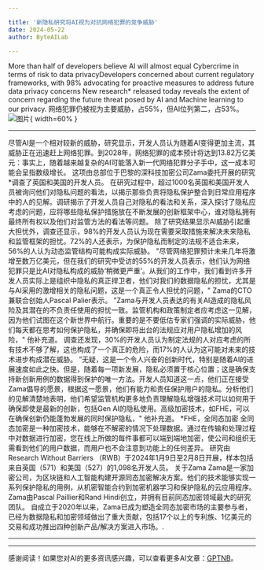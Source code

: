 ```yaml
---

title: '新隐私研究将AI视为对抗网络犯罪的竞争威胁'
date: 2024-05-22
author: ByteAILab

---
```


More than half of developers believe AI will almost equal Cybercrime in terms of risk to data privacyDevelopers concerned about current regulatory frameworks, with 98% advocating for proactive measures to address future data privacy concerns
New research* released today reveals the extent of concern regarding the future threat posed by AI and Machine learning to our privacy.
网络犯罪仍被视为主要威胁，占55%，但AI位列第二，占53%。![图片](https://ai-techpark.com/wp-content/uploads/2024/05/New-privacy-960x540.jpg){ width=60% }

---
尽管AI是一个相对较新的威胁，研究显示，开发人员认为随着AI变得更加主流，其威胁正在迅速赶上网络犯罪。到2028年，网络犯罪的成本预计将达到13.82万亿美元：事实上，随着越来越复杂的AI可能落入新一代网络犯罪分子手中，这一成本可能会呈指数级增长。
这项由总部位于巴黎的深科技加密公司Zama委托开展的研究*调查了英国和美国的开发人员。
在研究过程中，超过1000名英国和美国开发人员被询问他们对隐私问题的看法，以揭示那些负责将隐私保护整合到日常应用程序中的人的见解。调研揭示了开发人员自己对隐私的看法和关系，深入探讨了隐私应考虑的问题，应将哪些隐私保护措施放在不断发展的创新框架中心，谁对隐私拥有最终所有权以及他们对监管方法的看法等问题。
除了研究结果显示AI威胁引起重大担忧外，调查还显示，98%的开发人员认为现在需要采取措施来解决未来隐私和监管框架的担忧。72%的人还表示，为保护隐私而制定的法规不适合未来，56%的人认为动态监管结构可能构成实际威胁。
"尽管网络犯罪预计未来几年将激增至数万亿美元，但在我们的研究中受访的55%的开发人员表示，他们认为网络犯罪只是比AI对隐私构成的威胁‘稍微更严重’。从我们的工作中，我们看到许多开发人员实际上是组织中隐私的真正捍卫者，他们对我们的数据隐私的担忧，尤其是与AI采用的激增相关的隐私问题，这是一个真正令人担忧的问题，" Zama的CTO兼联合创始人Pascal Palier表示。
”Zama与开发人员表达的有关AI造成的隐私风险及其潜在的不负责任使用的担忧一致。监管机构和政策制定者应考虑这一见解，因为他们试图在这个新世界中航行。重要的是不要低估专家们强调的实际威胁，他们每天都在思考如何保护隐私，并确保即将出台的法规应对用户隐私增加的风险，" 他补充道。
调查还发现，30%的开发人员认为制定法规的人对应考虑的所有技术不够了解，这也构成了一个真正的危险，而17%的人认为这可能对未来的技术进步构成潜在威胁。
”无疑，这是一个令人兴奋的创新时代，特别是随着AI的进展速度如此之快。但是，随着每一项新发展，隐私必须置于核心位置；这是确保支持新创新用例的数据得到保护的唯一方法。开发人员知道这一点，他们正在接受Zama倡导的愿景，根据这一愿景，他们有能力和责任保护用户的隐私。分析他们的见解清楚地表明，他们希望监管机构更多地负责理解隐私增强技术可以如何用于确保即使是最新的创新，包括Gen AI的隐私使用。高级加密技术，如FHE，可以在确保创新仍能蓬勃发展的同时保护隐私，" 他补充道。
*FHE，全同态加密
全同态加密是一种加密技术，能够在不解密的情况下处理数据。通过在传输和处理过程中对数据进行加密，您在线上所做的每件事都可以端到端地加密，使公司和组织无需看到他们的用户数据，而用户也不会注意到功能上的任何差异。
研究由Research Without Barriers （RWB）于2024年1月9日至2月8日开展，样本包括来自英国（571）和美国（527）的1,098名开发人员。
关于Zama
Zama是一家加密公司，为区块链和人工智能构建开源同态加密解决方案。他们的技术能够实现一系列保护隐私的用例，从机密智能合约到加密机器学习和保护隐私的云应用程序。Zama由Pascal Paillier和Rand Hindi创立，并拥有目前同态加密领域最大的研究团队。
自成立于2020年以来，Zama已成为塑造全同态加密市场的主要参与者，已经为数据隐私和加密领域做出了重大贡献，包括17个以上的专利族、1亿美元的交易和成功推出四种创新产品/解决方案进入市场。.

---
---
感谢阅读！如果您对AI的更多资讯感兴趣，可以查看更多AI文章：[GPTNB](https://gptnb.com)。